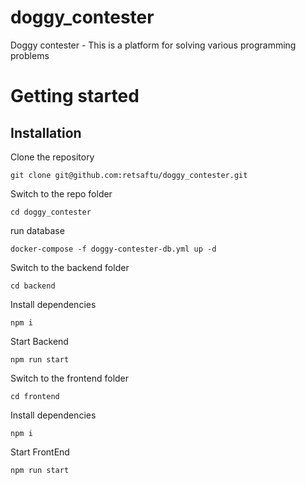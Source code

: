 # doggy_contester
Doggy contester - This is a platform for solving various programming problems

# Getting started

## Installation

Clone the repository

    git clone git@github.com:retsaftu/doggy_contester.git

Switch to the repo folder

    cd doggy_contester

run database

    docker-compose -f doggy-contester-db.yml up -d

Switch to the backend folder

    cd backend
    
Install dependencies
    
    npm i

Start Backend

    npm run start

Switch to the frontend folder

    cd frontend
    
Install dependencies
    
    npm i

Start FrontEnd

    npm run start
